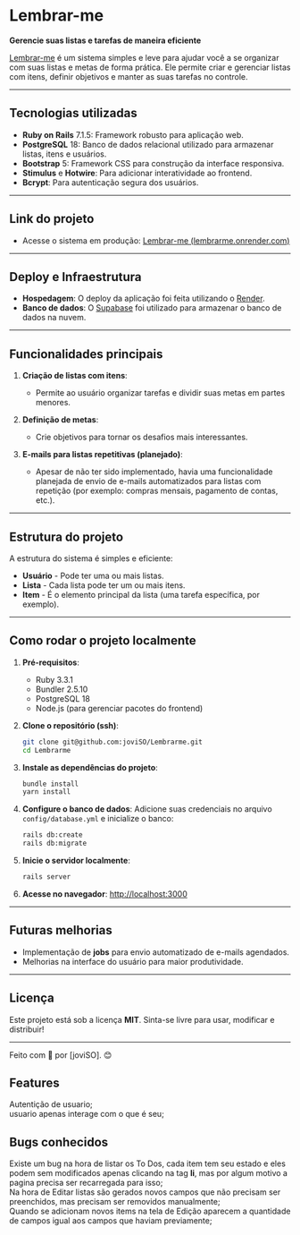 # Lembrar-me

**Gerencie suas listas e tarefas de maneira eficiente**

[Lembrar-me](https://lembrarme.onrender.com/) é um sistema simples e leve para ajudar você a se organizar com suas listas e metas de forma prática. Ele permite criar e gerenciar listas com itens, definir objetivos e manter as suas tarefas no controle.

---

## Tecnologias utilizadas

- **Ruby on Rails** 7.1.5: Framework robusto para aplicação web.
- **PostgreSQL** 18: Banco de dados relacional utilizado para armazenar listas, itens e usuários.
- **Bootstrap** 5: Framework CSS para construção da interface responsiva.
- **Stimulus** e **Hotwire**: Para adicionar interatividade ao frontend.
- **Bcrypt**: Para autenticação segura dos usuários.

---

## Link do projeto

- Acesse o sistema em produção: [Lembrar-me (lembrarme.onrender.com)](https://lembrarme.onrender.com)

---

## Deploy e Infraestrutura

- **Hospedagem**: O deploy da aplicação foi feita utilizando o [Render](https://render.com/).
- **Banco de dados**: O [Supabase](https://supabase.com/) foi utilizado para armazenar o banco de dados na nuvem.

---

## Funcionalidades principais

1. **Criação de listas com itens**:
    - Permite ao usuário organizar tarefas e dividir suas metas em partes menores.

2. **Definição de metas**:
    - Crie objetivos para tornar os desafios mais interessantes.

3. **E-mails para listas repetitivas (planejado)**:
    - Apesar de não ter sido implementado, havia uma funcionalidade planejada de envio de e-mails automatizados para listas com repetição (por exemplo: compras mensais, pagamento de contas, etc.).

---

## Estrutura do projeto

A estrutura do sistema é simples e eficiente:

- **Usuário** - Pode ter uma ou mais listas.
- **Lista** - Cada lista pode ter um ou mais itens.
- **Item** - É o elemento principal da lista (uma tarefa específica, por exemplo).

---

## Como rodar o projeto localmente

1. **Pré-requisitos**:
    - Ruby 3.3.1
    - Bundler 2.5.10
    - PostgreSQL 18
    - Node.js (para gerenciar pacotes do frontend)

2. **Clone o repositório (ssh)**:
   ```bash
   git clone git@github.com:joviSO/Lembrarme.git
   cd Lembrarme
   ```

3. **Instale as dependências do projeto**:
   ```bash
   bundle install
   yarn install
   ```

4. **Configure o banco de dados**:
   Adicione suas credenciais no arquivo `config/database.yml` e inicialize o banco:
   ```bash
   rails db:create
   rails db:migrate
   ```

5. **Inicie o servidor localmente**:
   ```bash
   rails server
   ```

6. **Acesse no navegador**:
   [http://localhost:3000](http://localhost:3000)

---

## Futuras melhorias

- Implementação de **jobs** para envio automatizado de e-mails agendados.
- Melhorias na interface do usuário para maior produtividade.

---

## Licença

Este projeto está sob a licença **MIT**. Sinta-se livre para usar, modificar e distribuir!

---

Feito com 💙 por [joviSO]. 😊

## Features

Autentição de usuario;\
usuario apenas interage com o que é seu;

## Bugs conhecidos

Existe um bug na hora de listar os To Dos, cada item tem seu estado e eles podem sem modificados apenas clicando na tag **li**, mas por algum motivo a pagina precisa ser recarregada para isso;\
Na hora de Editar listas são gerados novos campos que não precisam ser preenchidos, mas precisam ser removidos manualmente;\
Quando se adicionam novos items na tela de Edição aparecem a quantidade de campos igual aos campos que haviam previamente;
